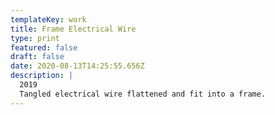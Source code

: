 ```yaml
---
templateKey: work
title: Frame Electrical Wire
type: print
featured: false
draft: false
date: 2020-08-13T14:25:55.656Z
description: |
  2019
  Tangled electrical wire flattened and fit into a frame.
---
```

